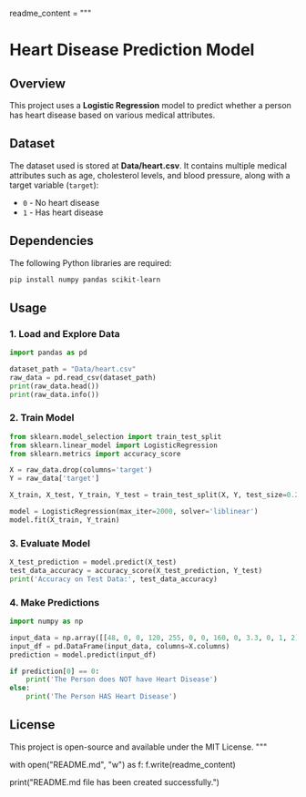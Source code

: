 readme_content = """
# Heart Disease Prediction Model

## Overview
This project uses a **Logistic Regression** model to predict whether a person has heart disease based on various medical attributes.

## Dataset
The dataset used is stored at **Data/heart.csv**. It contains multiple medical attributes such as age, cholesterol levels, and blood pressure, along with a target variable (`target`):
- `0` - No heart disease
- `1` - Has heart disease

## Dependencies
The following Python libraries are required:
```bash
pip install numpy pandas scikit-learn
```

## Usage
### 1. Load and Explore Data
```python
import pandas as pd

dataset_path = "Data/heart.csv"
raw_data = pd.read_csv(dataset_path)
print(raw_data.head())
print(raw_data.info())
```
### 2. Train Model
```python
from sklearn.model_selection import train_test_split
from sklearn.linear_model import LogisticRegression
from sklearn.metrics import accuracy_score

X = raw_data.drop(columns='target')
Y = raw_data['target']

X_train, X_test, Y_train, Y_test = train_test_split(X, Y, test_size=0.2, stratify=Y, random_state=2)

model = LogisticRegression(max_iter=2000, solver='liblinear')
model.fit(X_train, Y_train)
```

### 3. Evaluate Model
```python
X_test_prediction = model.predict(X_test)
test_data_accuracy = accuracy_score(X_test_prediction, Y_test)
print('Accuracy on Test Data:', test_data_accuracy)
```

### 4. Make Predictions
```python
import numpy as np

input_data = np.array([[48, 0, 0, 120, 255, 0, 0, 160, 0, 3.3, 0, 1, 2]])
input_df = pd.DataFrame(input_data, columns=X.columns)
prediction = model.predict(input_df)

if prediction[0] == 0:
    print('The Person does NOT have Heart Disease')
else:
    print('The Person HAS Heart Disease')
```

## License
This project is open-source and available under the MIT License.
"""

with open("README.md", "w") as f:
    f.write(readme_content)

print("README.md file has been created successfully.")

